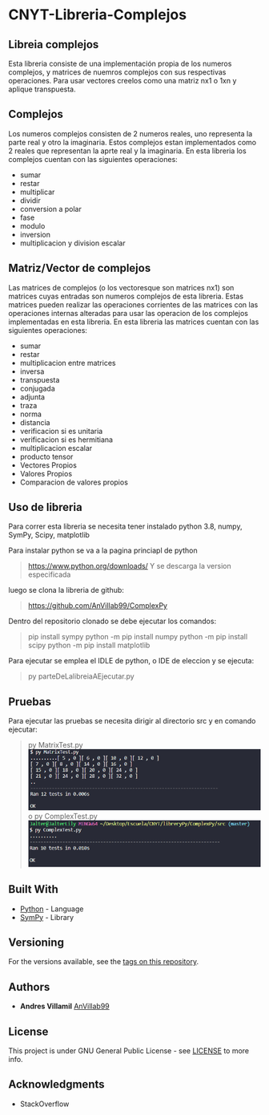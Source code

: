 # CNYT-Libreria-Complejos 
## Libreia complejos
Esta libreria consiste de una implementación propia de los numeros complejos, y matrices de nuemros complejos con sus respectivas operaciones.
Para usar vectores creelos como una matriz nx1 o 1xn y aplique transpuesta.


## Complejos
Los numeros complejos consisten de 2 numeros reales, uno representa la parte real y otro la imaginaria.
Estos complejos estan implementados como 2 reales que representan la aprte real y la imaginaria.
En esta libreria los complejos cuentan con las siguientes operaciones: 
 - sumar
 - restar
 - multiplicar
 - dividir
 - conversion a polar
 - fase
 - modulo
 - inversion
 - multiplicacion y division escalar

## Matriz/Vector de complejos
Las matrices de complejos (o los vectoresque son matrices nx1) son matrices cuyas entradas son numeros complejos de esta libreria. Estas matrices pueden realizar las operaciones corrientes de las matrices con las operaciones internas alteradas para usar las operacion de los complejos implementadas en esta libreria.
En esta libreria las matrices cuentan con las siguientes operaciones: 
 - sumar
 - restar
 - multiplicacion entre matrices
 - inversa
 - transpuesta
 - conjugada
 - adjunta
 - traza
 - norma
 - distancia
 - verificacion si es unitaria
 - verificacion si es hermitiana
 - multiplicacion escalar
 - producto tensor
 - Vectores Propios
 - Valores Propios
 - Comparacion de valores propios
## Uso de libreria
Para correr esta libreria se necesita tener instalado python 3.8, numpy, SymPy, Scipy, matplotlib

Para instalar python se va a la pagina princiapl de python 
> https://www.python.org/downloads/
Y se descarga la version especificada

luego se clona la libreria de github:
>https://github.com/AnVillab99/ComplexPy

Dentro del repositorio clonado se debe ejecutar los comandos:

> pip install sympy
> python -m pip install numpy
> python -m pip install scipy
> python -m pip install matplotlib


Para ejecutar se emplea el IDLE de python, o IDE de eleccion y se ejecuta: 

>py parteDeLalibreiaAEjecutar.py


## Pruebas
Para ejecutar las pruebas se necesita dirigir al directorio src y en comando ejecutar:

> py MatrixTest.py
![testMatrices](https://github.com/AnVillab99/ComplexPy/blob/master/resources/images/testMatriz.PNG)
o
>py ComplexTest.py
![testComplejos](https://github.com/AnVillab99/ComplexPy/blob/master/resources/images/testComplejos.PNG)


## Built With

* [Python](https://maven.apache.org/) - Language
* [SymPy](https://www.sympy.org/en/index.html) - Library

## Versioning

For the versions available, see the [tags on this repository](https://github.com/AnVillab99/ComplexPy). 

## Authors

* **Andres Villamil**  [AnVillab99](https://github.com/AnVillab99)


## License

This project is under GNU General Public License - see [LICENSE](https://github.com/AnVillab99/AREP-Lab1/blob/master/LICENSE) to more info.

## Acknowledgments

* StackOverflow

